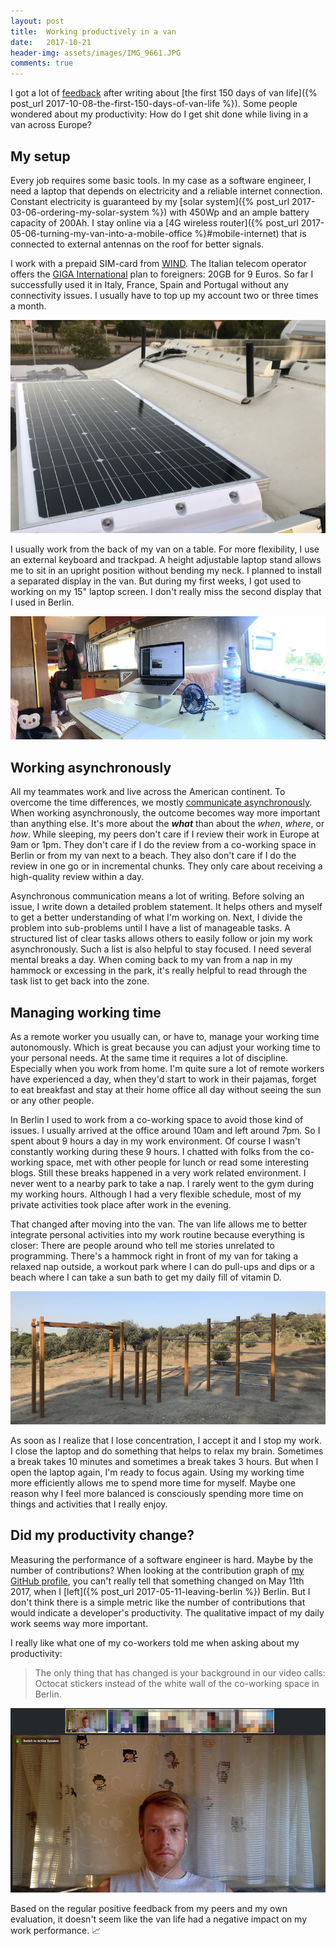 ```yaml
---
layout: post
title:  Working productively in a van
date:   2017-10-21
header-img: assets/images/IMG_9661.JPG
comments: true
---
```


I got a lot of [feedback](https://news.ycombinator.com/item?id=15439967) after writing about [the first 150 days of van life]({% post_url 2017-10-08-the-first-150-days-of-van-life %}). Some people wondered about my productivity: How do I get shit done while living in a van across Europe?

## My setup

Every job requires some basic tools. In my case as a software engineer, I need a laptop that depends on electricity and a reliable internet connection. Constant electricity is guaranteed by my [solar system]({% post_url 2017-03-06-ordering-my-solar-system %}) with 450Wp and an ample battery capacity of 200Ah. I stay online via a [4G wireless router]({% post_url 2017-05-06-turning-my-van-into-a-mobile-office %}#mobile-internet) that is connected to external antennas on the roof for better signals.

I work with a prepaid SIM-card from [WIND](https://www.wind.it). The Italian telecom operator offers the [GIGA International](https://www.wind.it/privati/mobile/ricaricabile/internet/giga-international/) plan to foreigners: 20GB for 9 Euros. So far I successfully used it in Italy, France, Spain and Portugal without any connectivity issues. I usually have to top up my account two or three times a month.

![Solar panels and MIMO antennas on the roof](/assets/images/IMG_9897.jpg)

I usually work from the back of my van on a table. For more flexibility, I use an external keyboard and trackpad. A height adjustable laptop stand allows me to sit in an upright position without bending my neck. I planned to install a separated display in the van. But during my first weeks, I got used to working on my 15" laptop screen. I don't really miss the second display that I used in Berlin.

![Laptop on a stand with an external keyboard and trackpad in the back of my van](/assets/images/IMG_9661.JPG)

## Working asynchronously

All my teammates work and live across the American continent. To overcome the time differences, we mostly [communicate asynchronously](https://speakerdeck.com/mikrobi/remote-by-default-how-github-makes-remote-work-a-first-class-experience). When working asynchronously, the outcome becomes way more important than anything else. It's more about the ***what*** than about the *when*, *where*, or *how*. While sleeping, my peers don't care if I review their work in Europe at 9am or 1pm. They don't care if I do the review from a co-working space in Berlin or from my van next to a beach. They also don't care if I do the review in one go or in incremental chunks. They only care about receiving a high-quality review within a day.

Asynchronous communication means a lot of writing. Before solving an issue, I write down a detailed problem statement. It helps others and myself to get a better understanding of what I'm working on. Next, I divide the problem into sub-problems until I have a list of manageable tasks. A structured list of clear tasks allows others to easily follow or join my work asynchronously. Such a list is also helpful to stay focused. I need several mental breaks a day. When coming back to my van from a nap in my hammock or excessing in the park, it's really helpful to read through the task list to get back into the zone.

## Managing working time

As a remote worker you usually can, or have to, manage your working time autonomously. Which is great because you can adjust your working time to your personal needs. At the same time it requires a lot of discipline. Especially when you work from home. I'm quite sure a lot of remote workers have experienced a day, when they'd start to work in their pajamas, forget to eat breakfast and stay at their home office all day without seeing the sun or any other people.

In Berlin I used to work from a co-working space to avoid those kind of issues. I usually arrived at the office around 10am and left around 7pm. So I spent about 9 hours a day in my work environment. Of course I wasn't constantly working during these 9 hours. I chatted with folks from the co-working space, met with other people for lunch or read some interesting blogs. Still these breaks happened in a very work related environment. I never went to a nearby park to take a nap. I rarely went to the gym during my working hours. Although I had a very flexible schedule, most of my private activities took place after work in the evening.

That changed after moving into the van. The van life allows me to better integrate personal activities into my work routine because everything is closer: There are people around who tell me stories unrelated to programming. There's a hammock right in front of my van for taking a relaxed nap outside, a workout park where I can do pull-ups and dips or a beach where I can take a sun bath to get my daily fill of vitamin D.

![Workout park in Casa de Campo, Madrid](/assets/images/IMG_9773.JPG)

As soon as I realize that I lose concentration, I accept it and I stop my work. I close the laptop and do something that helps to relax my brain. Sometimes a break takes 10 minutes and sometimes a break takes 3 hours. But when I open the laptop again, I'm ready to focus again. Using my working time more efficiently allows me to spend more time for myself. Maybe one reason why I feel more balanced is consciously spending more time on things and activities that I really enjoy.

## Did my productivity change?

Measuring the performance of a software engineer is hard. Maybe by the number of contributions? When looking at the contribution graph of [my GitHub profile](https://github.com/mikrobi), you can't really tell that something changed on May 11th 2017, when I [left]({% post_url 2017-05-11-leaving-berlin %}) Berlin. But I don't think there is a simple metric like the number of contributions that would indicate a developer's productivity. The qualitative impact of my daily work seems way more important.

I really like what one of my co-workers told me when asking about my productivity:

> The only thing that has changed is your background in our video calls: Octocat stickers instead of the white wall of the co-working space in Berlin.

![Screenshot of a video meeting](/assets/images/Video_Meeting.JPG)

Based on the regular positive feedback from my peers and my own evaluation, it doesn't seem like the van life had a negative impact on my work performance. :chart_with_upwards_trend:
